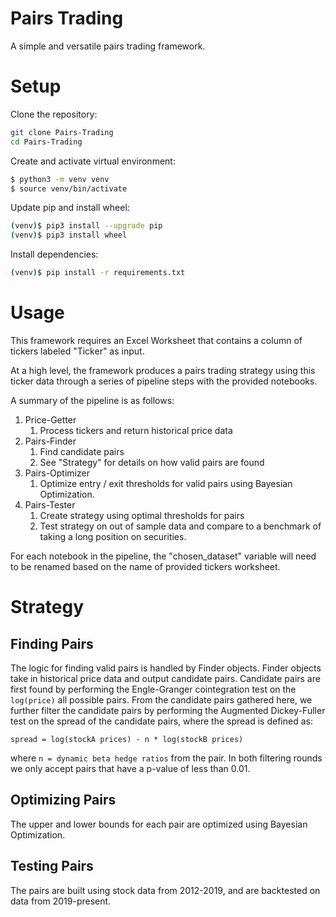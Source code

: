 # Pairs Trading
A simple and versatile pairs trading framework.
# Setup
Clone the repository:
```bash
git clone Pairs-Trading
cd Pairs-Trading
```
Create and activate virtual environment:
```bash
$ python3 -m venv venv
$ source venv/bin/activate
```
Update pip and install wheel:
```bash
(venv)$ pip3 install --upgrade pip
(venv)$ pip3 install wheel
```
Install dependencies:
```bash
(venv)$ pip install -r requirements.txt
```

# Usage
This framework requires an Excel Worksheet that contains a column of tickers labeled 
"Ticker" as input.  
  
At a high level, the framework produces a pairs trading strategy using this ticker data through a series of pipeline steps with the provided notebooks.  
  
A summary of the pipeline is as follows:  
  
1. Price-Getter
    1. Process tickers and return historical price data
2. Pairs-Finder
    1.  Find candidate pairs
    2. See "Strategy" for details on how valid pairs are found
3. Pairs-Optimizer
    1.  Optimize entry / exit thresholds for valid pairs using Bayesian Optimization.
4. Pairs-Tester
    1.  Create strategy using optimal thresholds for pairs
    2.  Test strategy on out of sample data and compare to a benchmark of taking a long position on securities.  
  
For each notebook in the pipeline, the "chosen_dataset" variable will need to be renamed based on the name of provided tickers worksheet.

# Strategy
## Finding Pairs
The logic for finding valid pairs is handled by Finder objects. Finder objects take 
in historical price data and output candidate pairs. Candidate pairs are first found by performing the Engle-Granger cointegration test on the `log(price)` all possible pairs. From the candidate pairs gathered here, we further filter the candidate pairs by performing the Augmented Dickey-Fuller test on the spread of the candidate pairs, where the spread is defined as:
```
spread = log(stockA prices) - n * log(stockB prices)
```
where `n = dynamic beta hedge ratios` from the pair. In both filtering rounds we only accept pairs that have a p-value of less than 0.01.

## Optimizing Pairs
The upper and lower bounds for each pair are optimized using Bayesian Optimization.
## Testing Pairs
The pairs are built using stock data from 2012-2019, and are backtested on data from 2019-present.
